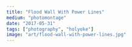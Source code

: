 ```yaml
---
title: "Flood Wall With Power Lines"
medium: "photomontage"
date: "2017-05-31"
tags: ["photography", "holyoke"]
image: "art/flood-wall-with-power-lines.jpg"
---
```

